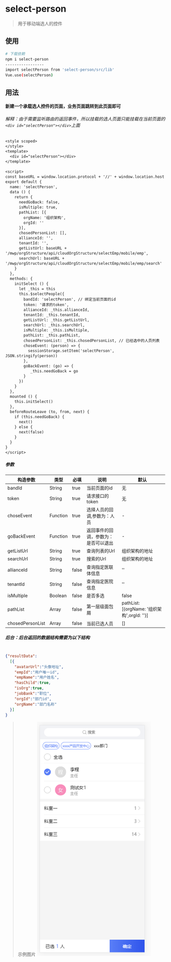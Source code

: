 # select-person

> 用于移动端选人的控件

## 使用

``` bash
# 下载依赖
npm i select-person
-----------------
import selectPerson from 'select-person/src/lib'
Vue.use(selectPerson)
```

## 用法
#### 新建一个承载选人控件的页面，业务页面跳转到此页面即可
###### 解释：由于需要监听路由的返回事件，所以挂载的选人页面只能挂载在当前页面的`<div id="selectPerson"></div>`上面
```vue
<style scoped>
</style>
<template>
  <div id="selectPerson"></div>
</template>

<script>
const baseURL = window.location.protocol + '//' + window.location.host
export default {
  name: 'selectPerson',
  data () {
    return {
      needGoBack: false,
      isMultiple: true,
      pathList: [{
        orgName: '组织架构',
        orgId: ''
      }],
      chosedPersonList: [],
      allianceId: '',
      tenantId: '',
      getListUrl: baseURL + '/mwp/orgStructure/api/cloudOrgStructure/selectEmp/mobile/emp',
      searchUrl: baseURL + '/mwp/orgStructure/api/cloudOrgStructure/selectEmp/mobile/emp/search'
    }
  },
  methods: {
    initSelect () {
      let _this = this
      this.$selectPeople({
        bandId: 'selectPerson', // 绑定当前页面的id
        token: '请求的token',
        allianceId: _this.allianceId,
        tenantId: _this.tenantId,
        getListUrl: _this.getListUrl,
        searchUrl: _this.searchUrl,
        isMultiple: _this.isMultiple,
        pathList: _this.pathList,
        chosedPersonList: _this.chosedPersonList, // 已经选中的人员列表
        choseEvent: (person) => {
          sessionStorage.setItem('selectPerson', JSON.stringify(person))
        },
        goBackEvent: (go) => {
           _this.needGoBack = go
        }
      })
    }
  },
  mounted () {
    this.initSelect()
  },
  beforeRouteLeave (to, from, next) {
    if (this.needGoBack) {
      next()
    } else {
      next(false)
    }
  }
}
</script>

```
##### 参数

|构造参数  | 类型|必填 | 说明 |默认|
| --- | --- | --- | --- |---|
| bandId | String | true| 当前页面的id|无|
| token | String | true| 请求接口的token|无|
| choseEvent | Function | true| 选择人员的回调,参数为：人员|-|
| goBackEvent | Function | true| 返回事件的回调，参数为：是否可以退出|-|
|getListUrl|String|true|查询列表的Url|组织架构的地址|
|searchUrl|String|true|搜索的Url|组织架构的地址|
| allianceId | String | false | 查询指定医联体信息 | ''|
| tenantId | String | false | 查询指定医院信息|''|
| isMultiple | Boolean | false| 是否多选|false|
| pathList | Array | false| 第一层级面包屑|pathList: [{orgName: '组织架构',orgId: ''}]|
| chosedPersonList | Array | false| 当前已选人员|[]|

##### 后台：后台返回的数据结构需要为以下结构
```json

{"resultData":
  [{
    "avatarUrl":"头像地址",
    "empId":"用户唯一id",
    "empName":"用户姓名",
    "hasChild":true,
    "isOrg":true,
    "jobBank":"职位",
    "orgId":"部门id",
    "orgName":"部门名称"
  }]
}
```
> 示例图片
![Image text](./static/示例.png)

